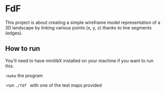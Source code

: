 # FdF

This project is about creating a simple wireframe model representation of a 3D landscape by linking various points (x, y, z) thanks to line segments (edges).

## How to run

You'll need to have minilibX installed on your machine if you want to run this. 

-```make``` the program

-run ```./fdf ``` with one of the test maps provided
